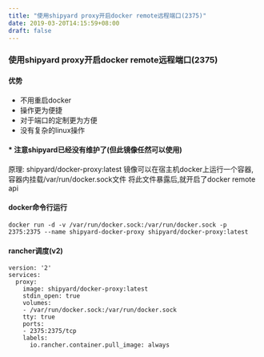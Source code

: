 ```yaml
---
title: "使用shipyard proxy开启docker remote远程端口(2375)"
date: 2019-03-20T14:15:59+08:00
draft: false
---
```


### 使用shipyard proxy开启docker remote远程端口(2375)

#### 优势
* 不用重启docker
* 操作更为便捷
* 对于端口的定制更为方便
* 没有复杂的linux操作

#### * 注意shipyard已经没有维护了(但此镜像任然可以使用)
原理: shipyard/docker-proxy:latest 镜像可以在宿主机docker上运行一个容器,容器内挂载/var/run/docker.sock文件 将此文件暴露后,就开启了docker remote api

#### docker命令行运行
```
docker run -d -v /var/run/docker.sock:/var/run/docker.sock -p 2375:2375 --name shipyard-docker-proxy shipyard/docker-proxy:latest
```

#### rancher调度(v2)
```
version: '2'
services:
  proxy:
    image: shipyard/docker-proxy:latest
    stdin_open: true
    volumes:
    - /var/run/docker.sock:/var/run/docker.sock
    tty: true
    ports:
    - 2375:2375/tcp
    labels:
      io.rancher.container.pull_image: always
```
